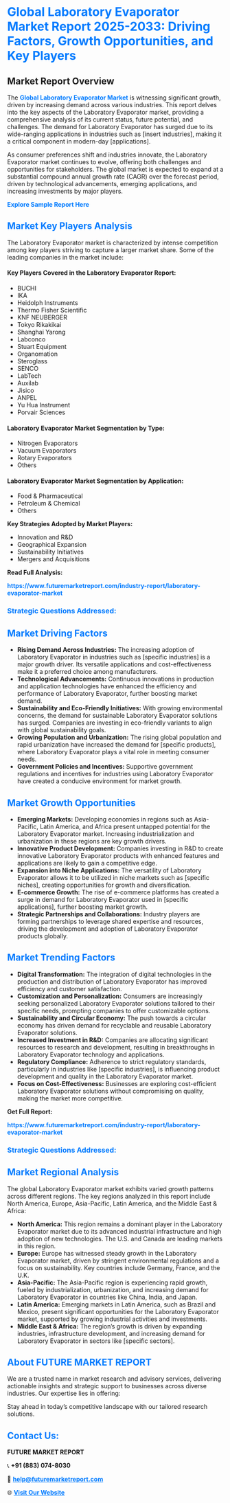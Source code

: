 <h1 style="color: #007BFF;">Global Laboratory Evaporator Market Report 2025-2033: Driving Factors, Growth Opportunities, and Key Players</h1>

<section id="overview">
<h2>Market Report Overview</h2>
<p>The <a href="https://www.futuremarketreport.com/industry-report/laboratory-evaporator-market" style="color: #007BFF; text-decoration: none;"><strong>Global Laboratory Evaporator Market</strong></a> is witnessing significant growth, driven by increasing demand across various industries. This report delves into the key aspects of the Laboratory Evaporator market, providing a comprehensive analysis of its current status, future potential, and challenges. The demand for Laboratory Evaporator has surged due to its wide-ranging applications in industries such as [insert industries], making it a critical component in modern-day [applications].</p>
<p>As consumer preferences shift and industries innovate, the Laboratory Evaporator market continues to evolve, offering both challenges and opportunities for stakeholders. The global market is expected to expand at a substantial compound annual growth rate (CAGR) over the forecast period, driven by technological advancements, emerging applications, and increasing investments by major players.</p>
</section>

<section id="overview">
<p><a href="https://www.futuremarketreport.com/request-sample/reportId=84356" style="color: #007BFF; text-decoration: none;"><strong>Explore Sample Report Here</strong></a></p>
</section>

<section id="key-players">
<h2 style="color: #007BFF;">Market Key Players Analysis</h2>
<p>The Laboratory Evaporator market is characterized by intense competition among key players striving to capture a larger market share. Some of the leading companies in the market include:</p>
<h4>Key Players Covered in the Laboratory Evaporator Report:</h4>
<ul><li>BUCHI</li><li>IKA</li><li>Heidolph Instruments</li><li>Thermo Fisher Scientific</li><li>KNF NEUBERGER</li><li>Tokyo Rikakikai</li><li>Shanghai Yarong</li><li>Labconco</li><li>Stuart Equipment</li><li>Organomation</li><li>Steroglass</li><li>SENCO</li><li>LabTech</li><li>Auxilab</li><li>Jisico</li><li>ANPEL</li><li>Yu Hua Instrument</li><li>Porvair Sciences</li></ul>
<h4>Laboratory Evaporator Market Segmentation by Type:</h4>
<ul><li>Nitrogen Evaporators</li><li>Vacuum Evaporators</li><li>Rotary Evaporators</li><li>Others</li></ul>

<h4>Laboratory Evaporator Market Segmentation by Application:</h4>
<ul><li>Food &amp; Pharmaceutical</li><li>Petroleum &amp; Chemical</li><li>Others</li></ul>
<p><strong>Key Strategies Adopted by Market Players:</strong></p>
<ul>
<li>Innovation and R&D</li>
<li>Geographical Expansion</li>
<li>Sustainability Initiatives</li>
<li>Mergers and Acquisitions</li>
</ul>
</section>

<section>
<p><strong>Read Full Analysis: </strong></p><a href="https://www.futuremarketreport.com/industry-report/laboratory-evaporator-market" style="color: #007BFF; text-decoration: none;"><strong>https://www.futuremarketreport.com/industry-report/laboratory-evaporator-market</strong></a>
<h3 style="color: #007BFF;">Strategic Questions Addressed:</h3>
</section>

<section id="driving-factors">
<h2 style="color: #007BFF;">Market Driving Factors</h2>
<ul>
<li><strong>Rising Demand Across Industries:</strong> The increasing adoption of Laboratory Evaporator in industries such as [specific industries] is a major growth driver. Its versatile applications and cost-effectiveness make it a preferred choice among manufacturers.</li>
<li><strong>Technological Advancements:</strong> Continuous innovations in production and application technologies have enhanced the efficiency and performance of Laboratory Evaporator, further boosting market demand.</li>
<li><strong>Sustainability and Eco-Friendly Initiatives:</strong> With growing environmental concerns, the demand for sustainable Laboratory Evaporator solutions has surged. Companies are investing in eco-friendly variants to align with global sustainability goals.</li>
<li><strong>Growing Population and Urbanization:</strong> The rising global population and rapid urbanization have increased the demand for [specific products], where Laboratory Evaporator plays a vital role in meeting consumer needs.</li>
<li><strong>Government Policies and Incentives:</strong> Supportive government regulations and incentives for industries using Laboratory Evaporator have created a conducive environment for market growth.</li>
</ul>
</section>

<section id="growth-opportunities">
<h2 style="color: #007BFF;">Market Growth Opportunities</h2>
<ul>
<li><strong>Emerging Markets:</strong> Developing economies in regions such as Asia-Pacific, Latin America, and Africa present untapped potential for the Laboratory Evaporator market. Increasing industrialization and urbanization in these regions are key growth drivers.</li>
<li><strong>Innovative Product Development:</strong> Companies investing in R&D to create innovative Laboratory Evaporator products with enhanced features and applications are likely to gain a competitive edge.</li>
<li><strong>Expansion into Niche Applications:</strong> The versatility of Laboratory Evaporator allows it to be utilized in niche markets such as [specific niches], creating opportunities for growth and diversification.</li>
<li><strong>E-commerce Growth:</strong> The rise of e-commerce platforms has created a surge in demand for Laboratory Evaporator used in [specific applications], further boosting market growth.</li>
<li><strong>Strategic Partnerships and Collaborations:</strong> Industry players are forming partnerships to leverage shared expertise and resources, driving the development and adoption of Laboratory Evaporator products globally.</li>
</ul>
</section>

<section id="trending-factors">
<h2 style="color: #007BFF;">Market Trending Factors</h2>
<ul>
<li><strong>Digital Transformation:</strong> The integration of digital technologies in the production and distribution of Laboratory Evaporator has improved efficiency and customer satisfaction.</li>
<li><strong>Customization and Personalization:</strong> Consumers are increasingly seeking personalized Laboratory Evaporator solutions tailored to their specific needs, prompting companies to offer customizable options.</li>
<li><strong>Sustainability and Circular Economy:</strong> The push towards a circular economy has driven demand for recyclable and reusable Laboratory Evaporator solutions.</li>
<li><strong>Increased Investment in R&D:</strong> Companies are allocating significant resources to research and development, resulting in breakthroughs in Laboratory Evaporator technology and applications.</li>
<li><strong>Regulatory Compliance:</strong> Adherence to strict regulatory standards, particularly in industries like [specific industries], is influencing product development and quality in the Laboratory Evaporator market.</li>
<li><strong>Focus on Cost-Effectiveness:</strong> Businesses are exploring cost-efficient Laboratory Evaporator solutions without compromising on quality, making the market more competitive.</li>
</ul>
</section>

<section>
<p><strong>Get Full Report: </strong></p><a href="https://www.futuremarketreport.com/industry-report/laboratory-evaporator-market" style="color: #007BFF; text-decoration: none;"><strong>https://www.futuremarketreport.com/industry-report/laboratory-evaporator-market</strong></a>
<h3 style="color: #007BFF;">Strategic Questions Addressed:</h3>
</section>


<section id="regional-analysis">
<h2 style="color: #007BFF;">Market Regional Analysis</h2>
<p>The global Laboratory Evaporator market exhibits varied growth patterns across different regions. The key regions analyzed in this report include North America, Europe, Asia-Pacific, Latin America, and the Middle East & Africa:</p>
<ul>
<li><strong>North America:</strong> This region remains a dominant player in the Laboratory Evaporator market due to its advanced industrial infrastructure and high adoption of new technologies. The U.S. and Canada are leading markets in this region.</li>
<li><strong>Europe:</strong> Europe has witnessed steady growth in the Laboratory Evaporator market, driven by stringent environmental regulations and a focus on sustainability. Key countries include Germany, France, and the U.K.</li>
<li><strong>Asia-Pacific:</strong> The Asia-Pacific region is experiencing rapid growth, fueled by industrialization, urbanization, and increasing demand for Laboratory Evaporator in countries like China, India, and Japan.</li>
<li><strong>Latin America:</strong> Emerging markets in Latin America, such as Brazil and Mexico, present significant opportunities for the Laboratory Evaporator market, supported by growing industrial activities and investments.</li>
<li><strong>Middle East & Africa:</strong> The region’s growth is driven by expanding industries, infrastructure development, and increasing demand for Laboratory Evaporator in sectors like [specific sectors].</li>
</ul>
</section>

<footer>
<h2 style="color: #007BFF;">About FUTURE MARKET REPORT</h2>
<p>We are a trusted name in market research and advisory services, delivering actionable insights and strategic support to businesses across diverse industries. Our expertise lies in offering:</p>

<p>Stay ahead in today’s competitive landscape with our tailored research solutions.</p>

<h2 style="color: #007BFF;">Contact Us:</h2>
<p><strong>FUTURE MARKET REPORT</strong></p>
<p>📞 <strong>+91 (883) 074-8030</strong></p>
<p>📧 <strong><a href="mailto:help@futuremarketreport.com" style="color: #007BFF;">help@futuremarketreport.com</a></strong></p>
<p>🌐 <strong><a href="https://www.futuremarketreport.com/" style="color: #007BFF;">Visit Our Website</a></strong></p>
</footer>